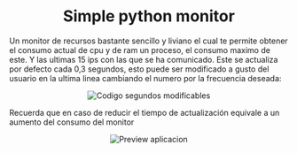 <h1 align="center"> Simple python monitor </h1>

Un monitor de recursos bastante sencillo y liviano el cual te permite obtener el consumo actual de cpu y de ram un proceso, el consumo maximo de este. Y las ultimas 15 ips con las que se ha comunicado. Este se actualiza por defecto cada 0,3 segundos, esto puede ser modificado a gusto del usuario en la ultima linea cambiando el numero por la frecuencia deseada:

<p align="center">
  <img src="https://github.com/adridsz/Simple-python-monitor/assets/145338672/02fd2a2e-7d86-41f6-a2a0-7a6e231cd91d" alt="Codigo segundos modificables">
</p>

Recuerda que en caso de reducir el tiempo de actualización equivale a un aumento del consumo del monitor

<p align="center">
  <img src="https://github.com/adridsz/Simple-python-monitor/assets/145338672/dde6ca82-1305-43ac-b539-2cfe80d5a22f" alt="Preview aplicacion">
</p>
